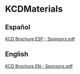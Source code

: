 # KCDMaterials

## Español
[KCD Brochure ESP - Sponsors.pdf](https://github.com/fhcn-io/KCDMaterials/files/11202355/KCD.Brochure.ESP.-.Sponsors.pdf)


## English
[KCD Brochure EN - Sponsors.pdf](https://github.com/fhcn-io/KCDMaterials/files/11202356/KCD.Brochure.EN.-.Sponsors.pdf)

